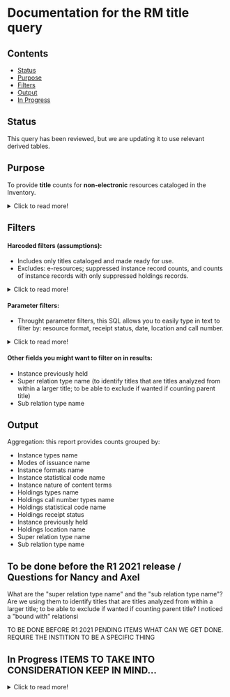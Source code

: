 # Documentation for the RM title query

## Contents
* [Status](https://github.com/LM-15/falltest/blob/main/README.md#status)
* [Purpose](https://github.com/LM-15/falltest/blob/main/README.md#purpose)
* [Filters](https://github.com/LM-15/falltest/blob/main/README.md#filters)
* [Output](https://github.com/LM-15/falltest/blob/main/README.md#output)
* [In Progress](https://github.com/LM-15/falltest/blob/main/README.md#in-progress) 


## Status
This query has been reviewed, but we are updating it to use relevant derived tables.

## Purpose
To provide **title** counts for **non-electronic** resources cataloged in the Inventory.  

<details>
  <summary>Click to read more!</summary>
  
  * Provides unique title counts (i.e., only one count if more than one copy/subscription).  
  * Each institution will want to modify this query to suit their local needs.  This query is built to include many of the measures commonly used to get overall title counts, such as those recording bibliographic format and library location information.  Some paramter filters are available.  We also try to spell out which assumptions are made that some institutions may need to adjust. 
  * Queries to count e-resources (whether tracked through the ERM or the Inventory) are available separately. Each reporter must know where her/his institution’s various resources are tracked and find the needed reports as appropriate, adding together counts if needed, and avoiding any duplication if possible.
  * Note that it is generally assumed that if you need a holdings count as of a certain date, you take it on that date; while you may be able to use processing dates to exclude resources newly added after a certain date, you cannot get back titles that were withdrawn or transferred.
  * Local and national definitions can be updated from year to year; be sure to review for needed changes.
  </details>
  
  ## Filters
  
  #### Harcoded filters (assumptions):
* Includes only titles cataloged and made ready for use.
* Excludes: e-resources; suppressed instance record counts, and counts of instance records with only suppressed holdings records.  

<details>
  <summary>Click to read more!</summary>
  
  * Each instance has a holdings record.  Each holdings record has a permanent location.
  * Excludes suppressed instance records (instance discovery suppress value is “true”)
  * [When this field becomes available:] Excludes instance record that do not have at least one holdings record not suppressed (all holdings discovery suppress values are “true”)
  * Includes counts of only those titles cataloged and made ready for use (records with instance statuses names of “cataloged” or “batch loaded”).  Note that if your institution sets an instance status of, e.g., "pda unpurchased" you can exclude unpurchased patron driven acquisitions items if needed. [This hard coded filter is currently commented out because of a lack of test data]
  * This query is intended to exclude e-resources.  It excludes instance records with instance format names of “computer – online resource” or “ISNULL,”  and excludes instance records with holdings library names of “Online” or “ISNULL.” These values many need to be updated for your local needs.
  </details>
  
#### Parameter filters:

* Throught parameter filters, this SQL allows you to easily type in text to filter by: resource format, receipt status, date, location and call number.  

<details>
  <summary>Click to read more!</summary>
  
  * Resource format (Reporters need to know how their institutions records format information locally; it may use one of more of these fields, but not all of these commonly used fields listed here.)
    * Instance types name (e.g., text, video, computer dataset, etc.)  (query allows up to three selected simultaneously)
    * Instance formats name (e.g., video – videocassette, unmediated – sheet, microform – microfilm roll, etc.)  (query allows up to three selected simultaneously)
    * Instance nature of content terms (e.g., autobiography, journal, newspaper, research report, etc.)
    * Instance statistical code name
    * Holdings statistical code name
    * Inventory modes of issuance name (e.g., serial, integrating resource, single unit, unspecified, etc.)
    * Holdings types name (e.g., physical, electronic, serial, mutli-part monograph, etc.)
* Receipt status
  * Holdings receipt status (e.g., not currently received)
* Date:
  * Cataloged date (allows you to specify start and end date)
  * [Is this usable yet?] Date published
* Location: (where housed) (institutions with a consortial database may to specify location information to verify ownership (e.g., instance record not enough alone))
  * Holdings permanent location id
  * Holdings location name
  * Holdings campus name
  * Holdings institution name
* Call number:   [how do we suggest they use?]
  * Holdings call number types name (e.g., LC, NLM, Dewey Decimal, etc.)
  * Holdings call number
  * Note that the call number field is a text string only (no breakouts)
  </details>
  
  #### Other fields you might want to filter on in results:
    * Instance previously held
    * Super relation type name  (to identify titles that are titles analyzed from within a larger title; to be able to exclude if wanted if counting parent title)
    * Sub relation type name

## Output
Aggregation:  this report provides counts grouped by:
* Instance types name
* Modes of issuance name
* Instance formats name
* Instance statistical code name
* Instance nature of content terms
* Holdings types name
* Holdings call number types name
* Holdings statistical code name
* Holdings receipt status
* Instance previously held
* Holdings location name
* Super relation type name  
* Sub relation type name

## To be done before the R1 2021 release / Questions for Nancy and Axel
What are the "super relation type name" and the "sub relation type name"?  Are we using them to identify titles that are titles analyzed from within a larger title; to be able to exclude if wanted if counting parent title?
I noticed a "bound with" relationsi


TO BE DONE BEFORE R1 2021 PENDING ITEMS WHAT CAN WE GET DONE.  REQUIRE THE INSTITION TO BE A SPECIFIC THING

## In Progress    ITEMS TO TAKE INTO CONSIDERATION KEEP IN MIND...
<details>
  <summary>Click to read more!</summary>
  See this page for additiona info recorded by the Resource Management reporters: https://wiki.folio.org/x/OA8uAg 
  
* Will add/address these requests when:
  * More records are available in the LDP  REMOVE THIS BECAUSE WILL BE UP ABOVE
    * the hardcoded filter for instance statuses names of “cataloged” or “batch loaded” is currently commented out due to lack of test data.  Users can enable it any time they wish.
  * We find out more about how institutions are coding or when fields are available in LDP  TELLING PEOPLE THEY MAY NEED TO UPDATE IN ASSMPTIONS
    * add more filters and values for virtual titles as hardcoded filter (instance type, nature of content, inventory libraries name)
  * When have more time?
    * counting separately multiople formats attached to the same record (maybe by unique instances and unique holdings formats)
    * consortial concerns for counting
    * info tracked possibly through holdings records notes?: previous bindings, copy notes, dedications, inscriptions
    * language (but also more standardizable from source record? In instance record repeatable, but if primary would be first language)
  * Data is accessible in LDP, or accessible in a more standard way? 
    * dateOfPublication (date of publication from source record more standardizable?)
    * holdings discovery suppress (not in LDP at this time)
    * instance status updated date (not in LDP at this time)
    * country of publication (soure record)
    * geographic area code (source record)
    * language (language from source record more standardizable?)
    * if open access item (source record?)
    * withdrawn in timeframe (instance supresssed with status update date in timeframe??)
    * transferred within the institution in a time period
    * bound with (will be check box on holdings?)
    * has retention requirements / is an obligatory copy (have retention policy field on holdings)
    * government document
    * left by decedents
    * Received as gifts
    * Acquired as part of a project
    * Identifying records for collections like CRL if in catalog, so can be excluded for national reporting
  </details>
